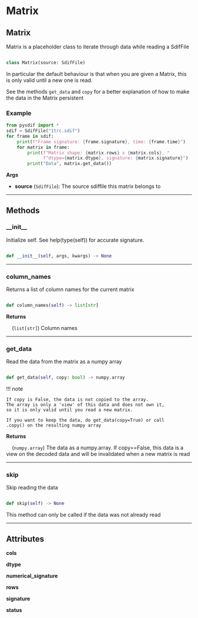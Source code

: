 # Matrix

## Matrix


Matrix is a placeholder class to iterate through data while reading a SdifFile


```python

class Matrix(source: SdifFile)

```


In particular the default behaviour is that when you are given a Matrix, 
this is only valid until a new one is read.

See the methods `get_data` and `copy` for a better explanation of how to 
make the data in the Matrix persistent

### Example

```python
from pysdif import *
sdif = SdifFile("1trc.sdif")
for frame in sdif:
    print(f"Frame signature: {frame.signature}, time: {frame.time}")
    for matrix in frame:
        print(f"Matrix shape: {matrix.rows} x {matrix.cols}, "
              f"dtype={matrix.dtype}, signature: {matrix.signature}")
        print("Data", matrix.get_data())

```



**Args**

* **source** (`SdifFile`): The source sdiffile this matrix belongs to


---------


## Methods
### \_\_init\_\_


Initialize self.  See help(type(self)) for accurate signature.


```python

def __init__(self, args, kwargs) -> None

```

----------

### column\_names


Returns a list of column names for the current matrix


```python

def column_names(self) -> list[str]

```



**Returns**

&nbsp;&nbsp;&nbsp;&nbsp;(`list[str]`) Column names

----------

### get\_data


Read the data from the matrix as a numpy array


```python

def get_data(self, copy: bool) -> numpy.array

```


!!! note

    If copy is False, the data is not copied to the array. 
    The array is only a 'view' of this data and does not own it,
    so it is only valid until you read a new matrix. 

    If you want to keep the data, do get_data(copy=True) or call
    .copy() on the resulting numpy array 



**Returns**

&nbsp;&nbsp;&nbsp;&nbsp;(`numpy.array`) The data as a numpy.array. If copy==False, this data is a view on the decoded data and will be invalidated when a new matrix is read

----------

### skip


Skip reading the data


```python

def skip(self) -> None

```


This method can only be called if the data was not already read


---------


## Attributes

**cols**

**dtype**

**numerical_signature**

**rows**

**signature**

**status**